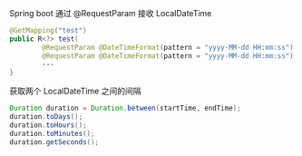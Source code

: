 Spring boot 通过 @RequestParam 接收 LocalDateTime
```java
@GetMapping("test")
public R<?> test(
        @RequestParam @DateTimeFormat(pattern = "yyyy-MM-dd HH:mm:ss") LocalDateTime startTime,
        @RequestParam @DateTimeFormat(pattern = "yyyy-MM-dd HH:mm:ss") LocalDateTime endTime) {
        ···
}
```

获取两个 LocalDateTime 之间的间隔
```java
Duration duration = Duration.between(startTime, endTime);
duration.toDays();
duration.toHours();
duration.toMinutes();
duration.getSeconds();
```